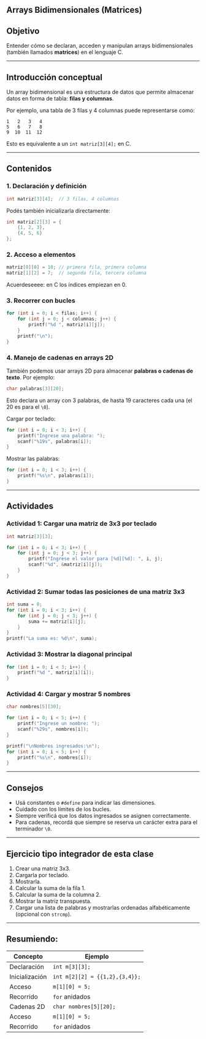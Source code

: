## Arrays Bidimensionales (Matrices)

## Objetivo

Entender cómo se declaran, acceden y manipulan arrays bidimensionales (también llamados **matrices**) en el lenguaje C.

---

## Introducción conceptual

Un array bidimensional es una estructura de datos que permite almacenar datos en forma de tabla: **filas y columnas**.

Por ejemplo, una tabla de 3 filas y 4 columnas puede representarse como:

```
1   2   3   4
5   6   7   8
9  10  11  12
```

Esto es equivalente a un `int matriz[3][4];` en C.

---

## Contenidos

### 1. Declaración y definición

```c
int matriz[3][4];  // 3 filas, 4 columnas
```

Podés también inicializarla directamente:

```c
int matriz[2][3] = {
    {1, 2, 3},
    {4, 5, 6}
};
```

### 2. Acceso a elementos

```c
matriz[0][0] = 10; // primera fila, primera columna
matriz[1][2] = 7;  // segunda fila, tercera columna
```

Acuerdeseeee: en C los índices empiezan en 0.

### 3. Recorrer con bucles

```c
for (int i = 0; i < filas; i++) {
    for (int j = 0; j < columnas; j++) {
        printf("%d ", matriz[i][j]);
    }
    printf("\n");
}
```

### 4. Manejo de cadenas en arrays 2D

También podemos usar arrays 2D para almacenar **palabras o cadenas de texto**. Por ejemplo:

```c
char palabras[3][20];
```

Esto declara un array con 3 palabras, de hasta 19 caracteres cada una (el 20 es para el `\0`).

Cargar por teclado:

```c
for (int i = 0; i < 3; i++) {
    printf("Ingrese una palabra: ");
    scanf("%19s", palabras[i]);
}
```

Mostrar las palabras:

```c
for (int i = 0; i < 3; i++) {
    printf("%s\n", palabras[i]);
}
```

---

## Actividades

### Actividad 1: Cargar una matriz de 3x3 por teclado

```c
int matriz[3][3];

for (int i = 0; i < 3; i++) {
    for (int j = 0; j < 3; j++) {
        printf("Ingrese el valor para [%d][%d]: ", i, j);
        scanf("%d", &matriz[i][j]);
    }
}
```

### Actividad 2: Sumar todas las posiciones de una matriz 3x3

```c
int suma = 0;
for (int i = 0; i < 3; i++) {
    for (int j = 0; j < 3; j++) {
        suma += matriz[i][j];
    }
}
printf("La suma es: %d\n", suma);
```

### Actividad 3: Mostrar la diagonal principal

```c
for (int i = 0; i < 3; i++) {
    printf("%d ", matriz[i][i]);
}
```

### Actividad 4: Cargar y mostrar 5 nombres

```c
char nombres[5][30];

for (int i = 0; i < 5; i++) {
    printf("Ingrese un nombre: ");
    scanf("%29s", nombres[i]);
}

printf("\nNombres ingresados:\n");
for (int i = 0; i < 5; i++) {
    printf("%s\n", nombres[i]);
}
```

---

## Consejos

* Usá constantes o `#define` para indicar las dimensiones.
* Cuidado con los límites de los bucles.
* Siempre verificá que los datos ingresados se asignen correctamente.
* Para cadenas, recordá que siempre se reserva un carácter extra para el terminador `\0`.

---

## Ejercicio tipo integrador de esta clase

1. Crear una matriz 3x3.
2. Cargarla por teclado.
3. Mostrarla.
4. Calcular la suma de la fila 1.
5. Calcular la suma de la columna 2.
6. Mostrar la matriz transpuesta.
7. Cargar una lista de palabras y mostrarlas ordenadas alfabéticamente (opcional con `strcmp`).

---

## Resumiendo:

| Concepto       | Ejemplo                        |
| -------------- | ------------------------------ |
| Declaración    | `int m[3][3];`                 |
| Inicialización | `int m[2][2] = {{1,2},{3,4}};` |
| Acceso         | `m[1][0] = 5;`                 |
| Recorrido      | `for` anidados                 |
| Cadenas 2D     | `char nombres[5][20];`         |
| Acceso         | `m[1][0] = 5;`                 |
| Recorrido      | `for` anidados                 |

